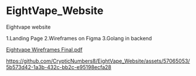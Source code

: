 # EightVape_Website

Eightvape website

1.Landing Page
2.Wireframes on Figma
3.Golang in backend

[Eightvape Wireframes Final.pdf](https://github.com/CrypticNumbers8/EightVape_Website/blob/main/Eightvape%20Wireframes%20Final.pdf)

https://github.com/CrypticNumbers8/EightVape_Website/assets/57065053/5b573d42-1a3b-432c-bb2c-e95198ecfa28

